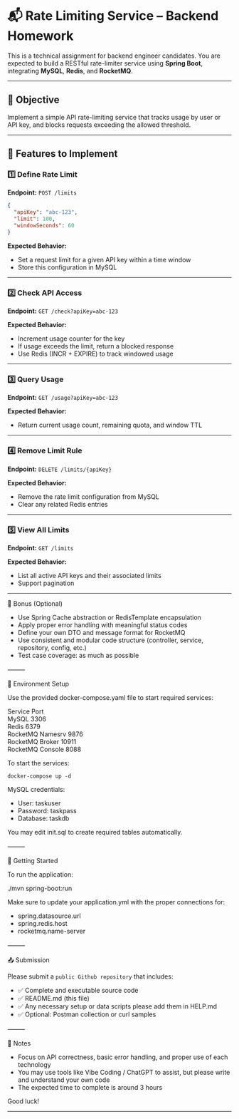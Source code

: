# 📬 Rate Limiting Service – Backend Homework

This is a technical assignment for backend engineer candidates. You are expected to build a RESTful rate-limiter service using **Spring Boot**, integrating **MySQL**, **Redis**, and **RocketMQ**.

---

## 🎯 Objective

Implement a simple API rate-limiting service that tracks usage by user or API key, and blocks requests exceeding the allowed threshold.

---

## 🔧 Features to Implement

### 1️⃣ Define Rate Limit

**Endpoint:** `POST /limits`

```json
{
  "apiKey": "abc-123",
  "limit": 100,
  "windowSeconds": 60
}
```

**Expected Behavior:**

- Set a request limit for a given API key within a time window
- Store this configuration in MySQL

---

### 2️⃣ Check API Access

**Endpoint:** `GET /check?apiKey=abc-123`

**Expected Behavior:**

- Increment usage counter for the key
- If usage exceeds the limit, return a blocked response
- Use Redis (INCR + EXPIRE) to track windowed usage

---

### 3️⃣ Query Usage

**Endpoint:** `GET /usage?apiKey=abc-123`

**Expected Behavior:**

- Return current usage count, remaining quota, and window TTL

---

### 4️⃣ Remove Limit Rule

**Endpoint:** `DELETE /limits/{apiKey}`

**Expected Behavior:**

- Remove the rate limit configuration from MySQL
- Clear any related Redis entries

---

### 5️⃣ View All Limits

**Endpoint:** `GET /limits`

**Expected Behavior:**

- List all active API keys and their associated limits
- Support pagination

---

🧪 Bonus (Optional)

- Use Spring Cache abstraction or RedisTemplate encapsulation
- Apply proper error handling with meaningful status codes
- Define your own DTO and message format for RocketMQ
- Use consistent and modular code structure (controller, service, repository, config, etc.)
- Test case coverage: as much as possible

⸻

🐳 Environment Setup

Use the provided docker-compose.yaml file to start required services:

Service Port  
MySQL 3306  
Redis 6379  
RocketMQ Namesrv 9876  
RocketMQ Broker 10911  
RocketMQ Console 8088

To start the services:

```commandline
docker-compose up -d
```

MySQL credentials:

- User: taskuser
- Password: taskpass
- Database: taskdb

You may edit init.sql to create required tables automatically.

⸻

🚀 Getting Started

To run the application:

./mvn spring-boot:run

Make sure to update your application.yml with the proper connections for:

- spring.datasource.url
- spring.redis.host
- rocketmq.name-server

⸻

📤 Submission

Please submit a `public Github repository` that includes:

- ✅ Complete and executable source code
- ✅ README.md (this file)
- ✅ Any necessary setup or data scripts please add them in HELP.md
- ✅ Optional: Postman collection or curl samples

⸻

📌 Notes

- Focus on API correctness, basic error handling, and proper use of each technology
- You may use tools like Vibe Coding / ChatGPT to assist, but please write and understand your own code
- The expected time to complete is around 3 hours

Good luck!

---
